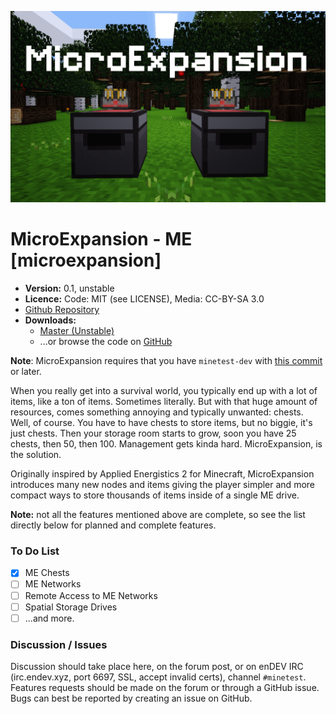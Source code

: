 ![Screenshot](screenshot.png)

MicroExpansion - ME [microexpansion]
======================================

* **Version:** 0.1, unstable
* **Licence:** Code: MIT (see LICENSE), Media: CC-BY-SA 3.0
* [Github Repository](https://github.com/octacian/microexpansion)
* **Downloads:**
  * [Master (Unstable)](https://github.com/octacian/microexpansion/archive/master.zip)
  * ...or browse the code on [GitHub](https://github.com/octacian/microexpansion)

**Note**: MicroExpansion requires that you have `minetest-dev` with [this commit](https://github.com/minetest/minetest/commit/f2f9a923515386d787a245fac52f78e815b3a839) or later.

When you really get into a survival world, you typically end up with a lot of items, like a ton of items. Sometimes literally. But with that huge amount of resources, comes something annoying and typically unwanted: chests. Well, of course. You have to have chests to store items, but no biggie, it's just chests. Then your storage room starts to grow, soon you have 25 chests, then 50, then 100. Management gets kinda hard. MicroExpansion, is the solution.

Originally inspired by Applied Energistics 2 for Minecraft, MicroExpansion introduces many new nodes and items giving the player simpler and more compact ways to store thousands of items inside of a single ME drive.

**Note:** not all the features mentioned above are complete, so see the list directly below for planned and complete features.

### To Do List
- [x] ME Chests
- [ ] ME Networks
- [ ] Remote Access to ME Networks
- [ ] Spatial Storage Drives
- [ ] ...and more.

### Discussion / Issues
Discussion should take place here, on the forum post, or on enDEV IRC (irc.endev.xyz, port 6697, SSL, accept invalid certs), channel `#minetest`. Features requests should be made on the forum or through a GitHub issue. Bugs can best be reported by creating an issue on GitHub.

